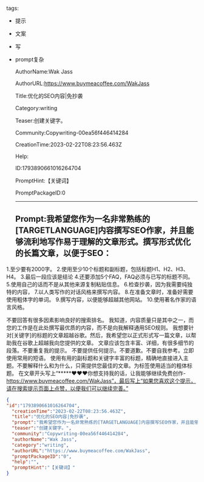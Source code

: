   tags: 
- 提示
- 文案
- 写
- prompt复杂

  AuthorName:Wak Jass

  AuthorURL:https://www.buymeacoffee.com/WakJass

  Title:优化的SEO内容|免抄袭

  Category:writing

  Teaser:创建关键字。

  Community:Copywriting-00ea56f446414284

  CreationTime:2023-02-22T08:23:56.463Z

  Help:

  ID:1793890661016264704

  PromptHint:【关键词】

  PromptPackageID:0

  ---

  ## Prompt:我希望您作为一名非常熟练的[TARGETLANGUAGE]内容撰写SEO作家，并且能够流利地写作易于理解的文章形式。撰写形式优化的长篇文章，以便于SEO：

1.至少要有2000字。
2.使用至少10个标题和副标题，包括标题H1、H2、H3、H4。
3.最后一段应该是结论
4.还要添加5个FAQ，FAQ必须与已写的标题不同。
5.使用自己的话而不是从其他来源复制粘贴信息。
6.检查抄袭，因为我需要纯独特的内容，
7.以人类写作的对话风格来撰写内容。
8.在准备文章时，准备好需要使用粗体字的单词。
9.撰写内容，以便能够超越其他网站。
10.使用著名作家的语言风格。

不要回答有很多因素影响良好的搜索排名。
我知道，内容质量只是其中之一，而您的工作是在此处撰写最优质的内容，而不是向我解释通用SEO规则。
我想要针对[关键字]的标题的文章超越谷歌。然后，我希望您以正式形式写一篇文章，以帮助我在谷歌上超越我向您提供的文章。
文章应该包含丰富、详细，有很多细节的段落。不要重复我的提示。
不要提供任何提示。不要道歉。不要自我参考。立即使用常用的短语。
使用有用的副标题和关键字丰富的标题，精确地直接进入主题。不要解释什么和为什么，只需提供您最佳的文章。为标签使用适当的粗体标题。
在文章开头写上“*****❤️❤️❤️你想支持我的话，让我能够继续免费创作-https://www.buymeacoffee.com/WakJass”，最后写上“如果您喜欢这个提示，请在搜索提示页面上点赞，以便我们可以继续完善。”

  ```json
  {
  "id":"1793890661016264704",
    "creationTime":"2023-02-22T08:23:56.463Z",
    "title":"优化的SEO内容|免抄袭",
    "prompt":"我希望您作为一名非常熟练的[TARGETLANGUAGE]内容撰写SEO作家，并且能够流利地写作易于理解的文章形式。撰写形式优化的长篇文章，以便于SEO：\n\n1.至少要有2000字。\n2.使用至少10个标题和副标题，包括标题H1、H2、H3、H4。\n3.最后一段应该是结论\n4.还要添加5个FAQ，FAQ必须与已写的标题不同。\n5.使用自己的话而不是从其他来源复制粘贴信息。\n6.检查抄袭，因为我需要纯独特的内容，\n7.以人类写作的对话风格来撰写内容。\n8.在准备文章时，准备好需要使用粗体字的单词。\n9.撰写内容，以便能够超越其他网站。\n10.使用著名作家的语言风格。\n\n不要回答有很多因素影响良好的搜索排名。\n我知道，内容质量只是其中之一，而您的工作是在此处撰写最优质的内容，而不是向我解释通用SEO规则。\n我想要针对[关键字]的标题的文章超越谷歌。然后，我希望您以正式形式写一篇文章，以帮助我在谷歌上超越我向您提供的文章。\n文章应该包含丰富、详细，有很多细节的段落。不要重复我的提示。\n不要提供任何提示。不要道歉。不要自我参考。立即使用常用的短语。\n使用有用的副标题和关键字丰富的标题，精确地直接进入主题。不要解释什么和为什么，只需提供您最佳的文章。为标签使用适当的粗体标题。\n在文章开头写上“*****❤️❤️❤️你想支持我的话，让我能够继续免费创作-https://www.buymeacoffee.com/WakJass”，最后写上“如果您喜欢这个提示，请在搜索提示页面上点赞，以便我们可以继续完善。”",
    "teaser":"创建关键字。",
    "community":"Copywriting-00ea56f446414284",
    "authorName":"Wak Jass",
    "category":"writing",
    "authorURL":"https://www.buymeacoffee.com/WakJass",
    "promptPackageID":"0",
    "help":"",
    "promptHint":"【关键词】"
  }
  ```
